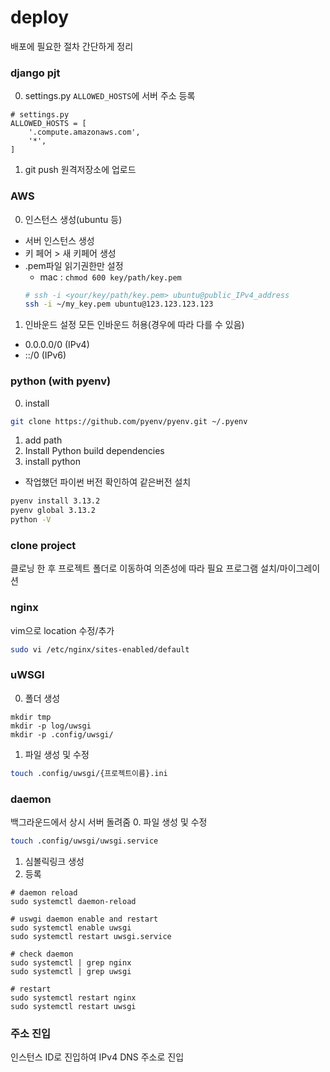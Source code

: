 # deploy
배포에 필요한 절차 간단하게 정리
### django pjt
0. settings.py
`ALLOWED_HOSTS`에 서버 주소 등록
```
# settings.py
ALLOWED_HOSTS = [
    '.compute.amazonaws.com',
    '*',
]
```
1. git push
원격저장소에 업로드
### AWS
0. 인스턴스 생성(ubuntu 등)
 - 서버 인스턴스 생성
 - 키 페어 > 새 키페어 생성
 - .pem파일 읽기권한만 설정
    - mac : `chmod 600 key/path/key.pem`
    ```bash
    # ssh -i <your/key/path/key.pem> ubuntu@public_IPv4_address
    ssh -i ~/my_key.pem ubuntu@123.123.123.123
    ```

1. 인바운드 설정
모든 인바운드 허용(경우에 따라 다를 수 있음)
 - 0.0.0.0/0 (IPv4)
 - ::/0 (IPv6)

### python (with pyenv)
0. install
```bash
git clone https://github.com/pyenv/pyenv.git ~/.pyenv
```
1. add path
2. Install Python build dependencies
3. install python
 - 작업했던 파이썬 버전 확인하여 같은버전 설치
```bash
pyenv install 3.13.2
pyenv global 3.13.2
python -V
```
### clone project
클로닝 한 후 프로젝트 폴더로 이동하여 의존성에 따라 필요 프로그램 설치/마이그레이션

### nginx
vim으로 location 수정/추가
```bash
sudo vi /etc/nginx/sites-enabled/default
```

### uWSGI
0. 폴더 생성
```
mkdir tmp
mkdir -p log/uwsgi
mkdir -p .config/uwsgi/
```
1. 파일 생성 및 수정
```bash
touch .config/uwsgi/{프로젝트이름}.ini
```

### daemon
백그라운드에서 상시 서버 돌려줌
0. 파일 생성 및 수정
```bash
touch .config/uwsgi/uwsgi.service
```
1. 심볼릭링크 생성
2. 등록
```
# daemon reload
sudo systemctl daemon-reload

# uswgi daemon enable and restart
sudo systemctl enable uwsgi
sudo systemctl restart uwsgi.service

# check daemon
sudo systemctl | grep nginx
sudo systemctl | grep uwsgi

# restart
sudo systemctl restart nginx
sudo systemctl restart uwsgi
```

### 주소 진입
인스턴스 ID로 진입하여 IPv4 DNS 주소로 진입
